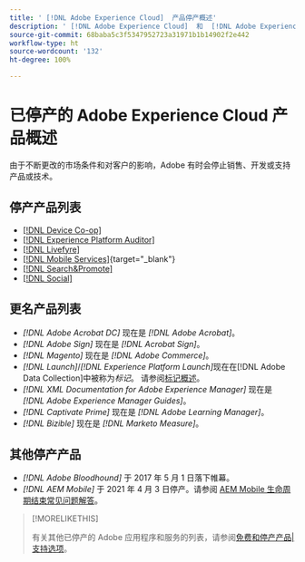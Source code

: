 ```yaml
---
title: ' [!DNL Adobe Experience Cloud]  产品停产概述'
description: ' [!DNL Adobe Experience Cloud]  和  [!DNL Adobe Experience Platform] 停产、退役或生命周期结束产品的概述'
source-git-commit: 68baba5c3f5347952723a31971b1b14902f2e442
workflow-type: ht
source-wordcount: '132'
ht-degree: 100%

---
```



# 已停产的 Adobe Experience Cloud 产品概述

由于不断更改的市场条件和对客户的影响，Adobe 有时会停止销售、开发或支持产品或技术。

## 停产产品列表

* [[!DNL Device Co-op]](device-co-op.md)
* [[!DNL Experience Platform Auditor]](auditor.md)
* [[!DNL Livefyre]](livefyre.md)
* [[!DNL Mobile Services]](https://experienceleague.adobe.com/docs/mobile-services/using/eol.html){target=&quot;_blank&quot;}
* [[!DNL Search&Promote]](search-promote.md)
* [[!DNL Social]](social.md)

<!--
## Notifications of upcoming products to be discontinued

* [!DNL Data Workbench] end-of-life date is **December 31, 2023**. [Link]

-->

## 更名产品列表

* *[!DNL Adobe Acrobat DC]* 现在是 *[!DNL Adobe Acrobat]*。
* *[!DNL Adobe Sign]* 现在是 *[!DNL Acrobat Sign]*。
* *[!DNL Magento]* 现在是 *[!DNL Adobe Commerce]*。
* *[!DNL Launch]*/*[!DNL Experience Platform Launch]*&#x200B;现在在[!DNL Adobe Data Collection]中被称为&#x200B;*标记*。 请参阅[标记概述](https://experienceleague.adobe.com/docs/experience-platform/tags/home.html)。
* *[!DNL XML Documentation for Adobe Experience Manager]* 现在是 *[!DNL Adobe Experience Manager Guides]*。
* *[!DNL Captivate Prime]* 现在是 *[!DNL Adobe Learning Manager]*。
* *[!DNL Bizible]* 现在是 *[!DNL Marketo Measure]*。

## 其他停产产品

* *[!DNL Adobe Bloodhound]* 于 2017 年 5 月 1 日落下帷幕。
* *[!DNL AEM Mobile]* 于 2021 年 4 月 3 日停产。请参阅 [AEM Mobile 生命周期结束常见问题解答](https://helpx.adobe.com/digital-publishing-solution/help/aem-mobile-end-of-life-faq.html)。

>[!MORELIKETHIS]
>
>有关其他已停产的 Adobe 应用程序和服务的列表，请参阅[免费和停产产品|支持选项](https://helpx.adobe.com/support/programs/support-options-free-discontinued-apps-services.html)。
